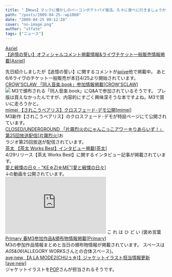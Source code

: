 ```yaml
---
title: "【News】マックに懐かしのベーコンポテトパイ復活。久々に食べに行きましょうか"
path: "/posts/2009-04-25--wp1060"
date: "2009-04-25 09:12:28"
cover: "no-image.png"
author: "stfate"
tags: ["ニュース"]
---
```


<style type="text/css">
<!--
p {white-space: pre-wrap};
-->
</style>

<a class="topics" href="http://www.asriel.jp/m/" target="_blank">Asriel 【追憶の誓い】オフィシャルコメント掲載情報&ライヴチケット一般販売情報掲載</a><span class="junre">[<a href="http://www.asriel.jp/m/" target="_blank">Asriel</a>]</span>
<div class="news">先日紹介しましたが【追憶の誓い】に関するコメントが<a href="http://www.axive.jp/index.php/archives/3105" target="_blank">axive</a>他で掲載中。
あと6/6ライヴのチケット一般販売が本日4/25より開始されています。</div>
<a class="topics" href="http://www.crowsclaw.info/" target="_blank">CROW'SCLAW 「同人音楽.book」参加情報掲載</a><span class="junre">[<a href="http://www.crowsclaw.info/" target="_blank">CROW'SCLAW</a>]</span>
<div class="news"><a href="http://www.doujin-ongaku.org/" target="_blank"><img src="http://www.doujin-ongaku.org/image/top/banner.jpg"></a>
M3で頒布される「同人音楽.book」にQ&Aで参加されているそうです。
プレ版は買えなかったんですが、内容的にすごく興味深そうな本ですよね。M3で買いに走ろうかと。</div>
<a class="topics" href="http://totsu-kuni.net/" target="_blank">mimei 【されこうべアリス】クロスフェード･デモ公開</a><span class="junre">[<a href="http://totsu-kuni.net/" target="_blank">mimei</a>]</span>
<div class="news">M3新作【されこうべアリス】のクロスフェード･デモが特設ページにて公開されています。</div>
<a class="topics" href="http://www.nyanhour.com/" target="_blank">CLOSED/UNDERGROUND 「片霧烈火のにゃんこっこアワー☆りあらいず！」第25回放送配信</a><span class="junre">[<a href="http://www.rekka.jp/" target="_blank">片霧烈火</a>]</span>お
<div class="news">ラジオ第25回放送が配信されています。</div>
<a class="topics" href="http://www.animate.tv/news/detail.php?id=atv090424b" target="_blank">茶太 【茶太 Works Best】インタビュー掲載</a><span class="junre">[<a href="http://chata.moo.jp/" target="_blank">茶太</a>]</span>
<div class="news">4/29リリース【茶太 Works Best】に関するインタビュー記事が掲載されています。</div>
<a class="topics" href="http://cobhc.blog40.fc2.com/" target="_blank">愛と戦慄の日々 - "KE☆ZI☆ME"</a><span class="junre">[<a href="http://cobhc.blog40.fc2.com/" target="_blank">愛と戦慄の日々</a>]</span>
<div class="news">↓の動画を公開されています。
<iframe width="312" height="176" src="http://ext.nicovideo.jp/thumb/sm6847430" scrolling="no" style="border:solid 1px #CCC;" frameborder="0"><a href="http://www.nicovideo.jp/watch/sm6847430">【ニコニコ動画】【けいおん！】Don`t　say ”lazy”のフルverでスウィープ祭を開催してみた</a></iframe>
こ れ は ひ ど い (褒め言葉</div>
<a class="topics" href="http://primary-yuiko.com/" target="_blank">Primary 春M3参加作品&頒布物情報掲載</a><span class="junre">[<a href="http://primary-yuiko.com/" target="_blank">Primary</a>]</span>
<div class="news">M3の参加作品情報まとめと当日の頒布物情報が掲載されています。
スペースは<em>A05&06</em>(ALLEGORY WORKSさんとの合体スペース)。</div>
<a class="topics" href="http://www.avenew.jp/" target="_blank">ave;new 【A LA MODE2(CHUぅ☆)】ジャケットイラスト担当情報更新</a><span class="junre">[<a href="http://www.avenew.jp/" target="_blank">ave;new</a>]</span>
<div class="news">ジャケットイラストを<a href="http://www.ne.jp/asahi/magneticwave/popcan/" target="_blank">POP</a>さんが担当されるそうです。</div>
